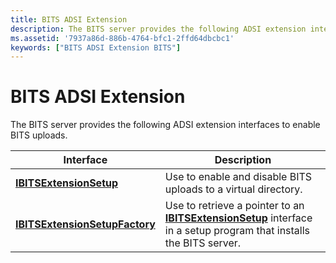 ```yaml
---
title: BITS ADSI Extension
description: The BITS server provides the following ADSI extension interfaces to enable BITS uploads.
ms.assetid: '7937a86d-886b-4764-bfc1-2ffd64dbcbc1'
keywords: ["BITS ADSI Extension BITS"]
---
```


# BITS ADSI Extension

The BITS server provides the following ADSI extension interfaces to enable BITS uploads.



| Interface                                                        | Description                                                                                                                                    |
|------------------------------------------------------------------|------------------------------------------------------------------------------------------------------------------------------------------------|
| [**IBITSExtensionSetup**](ibitsextensionsetup.md)               | Use to enable and disable BITS uploads to a virtual directory.                                                                                 |
| [**IBITSExtensionSetupFactory**](ibitsextensionsetupfactory.md) | Use to retrieve a pointer to an [**IBITSExtensionSetup**](ibitsextensionsetup.md) interface in a setup program that installs the BITS server. |



 

 

 




